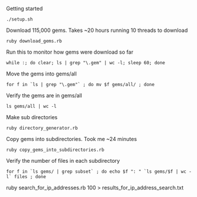 Getting started

    ./setup.sh

Download 115,000 gems. Takes ~20 hours running 10 threads to download

    ruby download_gems.rb

Run this to monitor how gems were download so far

    while :; do clear; ls | grep "\.gem" | wc -l; sleep 60; done

Move the gems into gems/all

    for f in `ls | grep "\.gem"` ; do mv $f gems/all/ ; done

Verify the gems are in gems/all

    ls gems/all | wc -l

Make sub directories

    ruby directory_generator.rb

Copy gems into subdirectories.  Took me ~24 minutes

    ruby copy_gems_into_subdirectories.rb

Verify the number of files in each subdirectory

    for f in `ls gems/ | grep subset` ; do echo $f ": " `ls gems/$f | wc -l` files ; done



ruby search_for_ip_addresses.rb 100 > results_for_ip_address_search.txt
